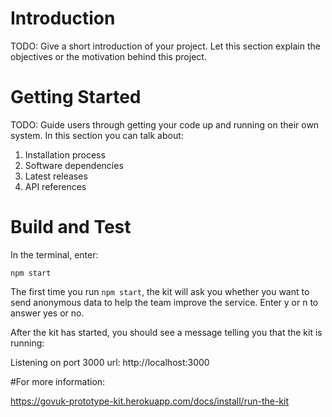 # Introduction 
TODO: Give a short introduction of your project. Let this section explain the objectives or the motivation behind this project. 

# Getting Started
TODO: Guide users through getting your code up and running on their own system. In this section you can talk about:
1.	Installation process
2.	Software dependencies
3.	Latest releases
4.	API references

# Build and Test

In the terminal, enter:

`npm start`

The first time you run `npm start`, the kit will ask you whether you want to send anonymous data to help the team improve the service. Enter y or n to answer yes or no.

After the kit has started, you should see a message telling you that the kit is running:

Listening on port 3000 url: http://localhost:3000

#For more information:

https://govuk-prototype-kit.herokuapp.com/docs/install/run-the-kit